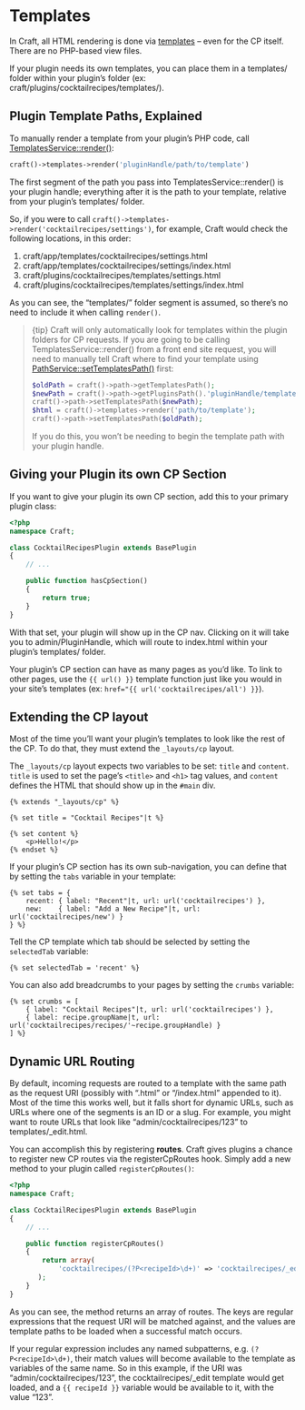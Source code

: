 # Templates

In Craft, all HTML rendering is done via [templates](../templating-overview.md) – even for the CP itself. There are no PHP-based view files.

If your plugin needs its own templates, you can place them in a templates/ folder within your plugin’s folder (ex: craft/plugins/cocktailrecipes/templates/).

## Plugin Template Paths, Explained

To manually render a template from your plugin’s PHP code, call [TemplatesService::render()](/api/v2/services/TemplatesService.html#render-detail):

```php
craft()->templates->render('pluginHandle/path/to/template')
```

The first segment of the path you pass into TemplatesService::render() is your plugin handle; everything after it is the path to your template, relative from your plugin’s templates/ folder.

So, if you were to call `craft()->templates->render('cocktailrecipes/settings')`, for example, Craft would check the following locations, in this order:

1. craft/app/templates/cocktailrecipes/settings.html
2. craft/app/templates/cocktailrecipes/settings/index.html
3. craft/plugins/cocktailrecipes/templates/settings.html
4. craft/plugins/cocktailrecipes/templates/settings/index.html

As you can see, the “templates/” folder segment is assumed, so there’s no need to include it when calling `render()`.

> {tip} Craft will only automatically look for templates within the plugin folders for CP requests. If you are going to be calling TemplatesService::render() from a front end site request, you will need to manually tell Craft where to find your template using [PathService::setTemplatesPath()](/api/v2/services/PathService.html#setTemplatesPath-detail) first:
>
> ```php
> $oldPath = craft()->path->getTemplatesPath();
> $newPath = craft()->path->getPluginsPath().'pluginHandle/templates';
> craft()->path->setTemplatesPath($newPath);
> $html = craft()->templates->render('path/to/template');
> craft()->path->setTemplatesPath($oldPath);
> ```
>
> If you do this, you won’t be needing to begin the template path with your plugin handle.

## Giving your Plugin its own CP Section

If you want to give your plugin its own CP section, add this to your primary plugin class:

```php
<?php
namespace Craft;

class CocktailRecipesPlugin extends BasePlugin
{
    // ...

    public function hasCpSection()
    {
        return true;
    }
}
```

With that set, your plugin will show up in the CP nav. Clicking on it will take you to admin/PluginHandle, which will route to index.html within your plugin’s templates/ folder.

Your plugin’s CP section can have as many pages as you’d like. To link to other pages, use the `{{ url() }}` template function just like you would in your site’s templates (ex: `href="{{ url('cocktailrecipes/all') }}`).

## Extending the CP layout

Most of the time you’ll want your plugin’s templates to look like the rest of the CP. To do that, they must extend the ``_layouts/cp`` layout.

The `_layouts/cp` layout expects two variables to be set: `title` and `content`. `title` is used to set the page’s `<title>` and `<h1>` tag values, and `content` defines the HTML that should show up in the `#main` div.

```twig
{% extends "_layouts/cp" %}

{% set title = "Cocktail Recipes"|t %}

{% set content %}
    <p>Hello!</p>
{% endset %}
```

If your plugin’s CP section has its own sub-navigation, you can define that by setting the `tabs` variable in your template:

```twig
{% set tabs = {
    recent: { label: "Recent"|t, url: url('cocktailrecipes') },
    new:    { label: "Add a New Recipe"|t, url: url('cocktailrecipes/new') }
} %}
```

Tell the CP template which tab should be selected by setting the `selectedTab` variable:

```twig
{% set selectedTab = 'recent' %}
```

You can also add breadcrumbs to your pages by setting the `crumbs` variable:

```twig
{% set crumbs = [
    { label: "Cocktail Recipes"|t, url: url('cocktailrecipes') },
    { label: recipe.groupName|t, url: url('cocktailrecipes/recipes/'~recipe.groupHandle) }
] %}
```

## Dynamic URL Routing

By default, incoming requests are routed to a template with the same path as the request URI (possibly with “.html” or “/index.html” appended to it). Most of the time this works well, but it falls short for dynamic URLs, such as URLs where one of the segments is an ID or a slug. For example, you might want to route URLs that look like “admin/cocktailrecipes/123” to templates/\_edit.html.

You can accomplish this by registering **routes**. Craft gives plugins a chance to register new CP routes via the registerCpRoutes hook. Simply add a new method to your plugin called `registerCpRoutes()`:

```php
<?php
namespace Craft;

class CocktailRecipesPlugin extends BasePlugin
{
    // ...

    public function registerCpRoutes()
    {
        return array(
            'cocktailrecipes/(?P<recipeId>\d+)' => 'cocktailrecipes/_edit',
       );
    }
}
```

As you can see, the method returns an array of routes. The keys are regular expressions that the request URI will be matched against, and the values are template paths to be loaded when a successful match occurs.

If your regular expression includes any named subpatterns, e.g. `(?P<recipeId>\d+)`, their match values will become available to the template as variables of the same name. So in this example, if the URI was “admin/cocktailrecipes/123”, the cocktailrecipes/_edit template would get loaded, and a `{{ recipeId }}` variable would be available to it, with the value “123”.